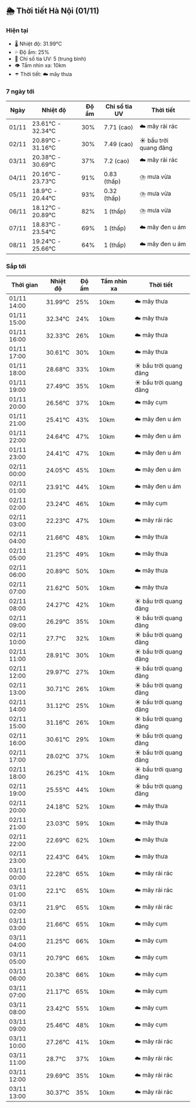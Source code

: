 ## 🌦️ Thời tiết Hà Nội (01/11)

### Hiện tại

- 🌡️ Nhiệt độ: 31.99℃
- 💦 Độ ẩm: 25%
- 🌟 Chỉ số tia UV: 5 (trung bình)
- 👁️ Tầm nhìn xa: 10km
- ☂️ Thời tiết: ☁️ mây thưa

### 7 ngày tới

| Ngày | Nhiệt độ | Độ ẩm | Chỉ số tia UV | Thời tiết |
| --- | --- | --- | --- | --- |
| 01/11 | 23.61℃ - 32.34℃ | 30% | 7.71 (cao) | ☁️ mây rải rác |
| 02/11 | 20.89℃ - 31.16℃ | 30% | 7.49 (cao) | ☀️ bầu trời quang đãng |
| 03/11 | 20.38℃ - 30.69℃ | 37% | 7.2 (cao) | ☁️ mây rải rác |
| 04/11 | 20.16℃ - 23.73℃ | 91% | 0.83 (thấp) | ⛈️ mưa vừa |
| 05/11 | 18.9℃ - 20.44℃ | 93% | 0.32 (thấp) | ⛈️ mưa vừa |
| 06/11 | 18.12℃ - 20.89℃ | 82% | 1 (thấp) | ⛈️ mưa vừa |
| 07/11 | 18.83℃ - 23.54℃ | 69% | 1 (thấp) | ☁️ mây đen u ám |
| 08/11 | 19.24℃ - 25.66℃ | 64% | 1 (thấp) | ☁️ mây đen u ám |

### Sắp tới

| Thời gian | Nhiệt độ | Độ ẩm | Tầm nhìn xa | Thời tiết |
| --- | --- | --- | --- | --- |
| 01/11 14:00 | 31.99℃ | 25% | 10km | ☁️ mây thưa |
| 01/11 15:00 | 32.34℃ | 24% | 10km | ☁️ mây thưa |
| 01/11 16:00 | 32.33℃ | 26% | 10km | ☁️ mây thưa |
| 01/11 17:00 | 30.61℃ | 30% | 10km | ☁️ mây thưa |
| 01/11 18:00 | 28.68℃ | 33% | 10km | ☀️ bầu trời quang đãng |
| 01/11 19:00 | 27.49℃ | 35% | 10km | ☀️ bầu trời quang đãng |
| 01/11 20:00 | 26.56℃ | 37% | 10km | ☁️ mây cụm |
| 01/11 21:00 | 25.41℃ | 43% | 10km | ☁️ mây đen u ám |
| 01/11 22:00 | 24.64℃ | 47% | 10km | ☁️ mây đen u ám |
| 01/11 23:00 | 24.41℃ | 47% | 10km | ☁️ mây đen u ám |
| 02/11 00:00 | 24.05℃ | 45% | 10km | ☁️ mây đen u ám |
| 02/11 01:00 | 23.91℃ | 44% | 10km | ☁️ mây đen u ám |
| 02/11 02:00 | 23.24℃ | 46% | 10km | ☁️ mây cụm |
| 02/11 03:00 | 22.23℃ | 47% | 10km | ☁️ mây rải rác |
| 02/11 04:00 | 21.66℃ | 48% | 10km | ☁️ mây thưa |
| 02/11 05:00 | 21.25℃ | 49% | 10km | ☁️ mây thưa |
| 02/11 06:00 | 20.89℃ | 50% | 10km | ☁️ mây thưa |
| 02/11 07:00 | 21.62℃ | 50% | 10km | ☁️ mây thưa |
| 02/11 08:00 | 24.27℃ | 42% | 10km | ☀️ bầu trời quang đãng |
| 02/11 09:00 | 26.29℃ | 35% | 10km | ☀️ bầu trời quang đãng |
| 02/11 10:00 | 27.7℃ | 32% | 10km | ☀️ bầu trời quang đãng |
| 02/11 11:00 | 28.91℃ | 30% | 10km | ☀️ bầu trời quang đãng |
| 02/11 12:00 | 29.97℃ | 27% | 10km | ☀️ bầu trời quang đãng |
| 02/11 13:00 | 30.71℃ | 26% | 10km | ☀️ bầu trời quang đãng |
| 02/11 14:00 | 31.12℃ | 25% | 10km | ☀️ bầu trời quang đãng |
| 02/11 15:00 | 31.16℃ | 26% | 10km | ☀️ bầu trời quang đãng |
| 02/11 16:00 | 30.61℃ | 29% | 10km | ☀️ bầu trời quang đãng |
| 02/11 17:00 | 28.02℃ | 37% | 10km | ☀️ bầu trời quang đãng |
| 02/11 18:00 | 26.25℃ | 41% | 10km | ☀️ bầu trời quang đãng |
| 02/11 19:00 | 25.55℃ | 44% | 10km | ☀️ bầu trời quang đãng |
| 02/11 20:00 | 24.18℃ | 52% | 10km | ☁️ mây thưa |
| 02/11 21:00 | 23.03℃ | 59% | 10km | ☁️ mây thưa |
| 02/11 22:00 | 22.69℃ | 62% | 10km | ☁️ mây thưa |
| 02/11 23:00 | 22.43℃ | 64% | 10km | ☁️ mây thưa |
| 03/11 00:00 | 22.28℃ | 65% | 10km | ☁️ mây rải rác |
| 03/11 01:00 | 22.1℃ | 65% | 10km | ☁️ mây rải rác |
| 03/11 02:00 | 21.9℃ | 65% | 10km | ☁️ mây rải rác |
| 03/11 03:00 | 21.66℃ | 65% | 10km | ☁️ mây cụm |
| 03/11 04:00 | 21.25℃ | 66% | 10km | ☁️ mây cụm |
| 03/11 05:00 | 20.79℃ | 66% | 10km | ☁️ mây cụm |
| 03/11 06:00 | 20.38℃ | 66% | 10km | ☁️ mây cụm |
| 03/11 07:00 | 21.17℃ | 65% | 10km | ☁️ mây cụm |
| 03/11 08:00 | 23.42℃ | 55% | 10km | ☁️ mây cụm |
| 03/11 09:00 | 25.46℃ | 48% | 10km | ☁️ mây cụm |
| 03/11 10:00 | 27.26℃ | 41% | 10km | ☁️ mây rải rác |
| 03/11 11:00 | 28.7℃ | 37% | 10km | ☁️ mây rải rác |
| 03/11 12:00 | 29.69℃ | 35% | 10km | ☁️ mây rải rác |
| 03/11 13:00 | 30.37℃ | 35% | 10km | ☁️ mây rải rác |
